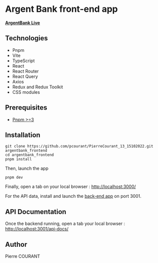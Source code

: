 # Argent Bank front-end app

[**ArgentBank Live**](https://pcourant.github.io/PierreCourant_13_15102022/)

## Technologies

- Pnpm
- Vite
- TypeScript
- React
- React Router
- React Query
- Axios
- Redux and Redux Toolkit
- CSS modules

## Prerequisites

- [Pnpm >=3](https://pnpm.io/installation)

## Installation

```console
git clone https://github.com/pcourant/PierreCourant_13_15102022.git argentbank_frontend
cd argentbank_frontend
pnpm install
```

Then, launch the app

```console
pnpm dev
```

Finally, open a tab on your local browser : [http://localhost:3000/](http://localhost:3000/)

For the API data, install and launch the [back-end app](https://github.com/pcourant/Project-10-Bank-API) on port 3001.

## API Documentation

Once the backend running, open a tab your local browser : [http://localhost:3001/api-docs/](http://localhost:3001/api-docs/)

## Author

Pierre COURANT
